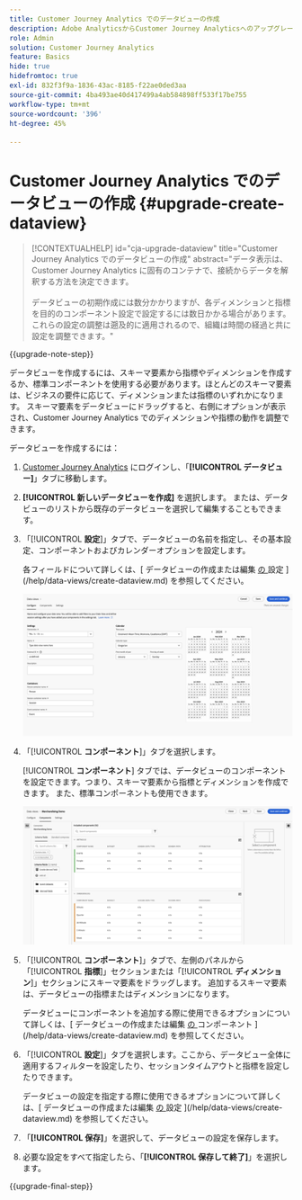 ```yaml
---
title: Customer Journey Analytics でのデータビューの作成
description: Adobe AnalyticsからCustomer Journey Analyticsへのアップグレード時に推奨されるパスについて説明します
role: Admin
solution: Customer Journey Analytics
feature: Basics
hide: true
hidefromtoc: true
exl-id: 832f3f9a-1836-43ac-8185-f22ae0ded3aa
source-git-commit: 4ba493ae40d417499a4ab584898ff533f17be755
workflow-type: tm+mt
source-wordcount: '396'
ht-degree: 45%

---
```


# Customer Journey Analytics でのデータビューの作成 {#upgrade-create-dataview}

<!-- markdownlint-disable MD034 -->

>[!CONTEXTUALHELP]
>id="cja-upgrade-dataview"
>title="Customer Journey Analytics でのデータビューの作成"
>abstract="データ表示は、Customer Journey Analytics に固有のコンテナで、接続からデータを解釈する方法を決定できます。<br><br>データビューの初期作成には数分かかりますが、各ディメンションと指標を目的のコンポーネント設定で設定するには数日かかる場合があります。 これらの設定の調整は遡及的に適用されるので、組織は時間の経過と共に設定を調整できます。"

<!-- markdownlint-enable MD034 -->

{{upgrade-note-step}}

<!-- Should we single source this instead of duplicate it? The following steps were copied from: /help/data-views/create-dataview.md -->

データビューを作成するには、スキーマ要素から指標やディメンションを作成するか、標準コンポーネントを使用する必要があります。ほとんどのスキーマ要素は、ビジネスの要件に応じて、ディメンションまたは指標のいずれかになります。 スキーマ要素をデータビューにドラッグすると、右側にオプションが表示され、Customer Journey Analytics でのディメンションや指標の動作を調整できます。

データビューを作成するには：

1. [Customer Journey Analytics](https://analytics.adobe.com) にログインし、「**[!UICONTROL データビュー]**」タブに移動します。

1. **[!UICONTROL 新しいデータビューを作成]** を選択します。 または、データビューのリストから既存のデータビューを選択して編集することもできます。

1. 「[!UICONTROL **設定**]」タブで、データビューの名前を指定し、その基本設定、コンポーネントおよびカレンダーオプションを設定します。

   各フィールドについて詳しくは、[ データビューの作成または編集 [ の ](/help/data-views/create-dataview.md#configure) 設定 ](/help/data-views/create-dataview.md) を参照してください。

   ![データビューの設定](assets/dataview-configure.png)

1. 「[!UICONTROL **コンポーネント**]」タブを選択します。

   [!UICONTROL **コンポーネント**] タブでは、データビューのコンポーネントを設定できます。つまり、スキーマ要素から指標とディメンションを作成できます。 また、標準コンポーネントも使用できます。

   ![「コンポーネント」タブ](assets/dataview-components.png)

1. 「[!UICONTROL **コンポーネント**]」タブで、左側のパネルから「[!UICONTROL **指標**]」セクションまたは「[!UICONTROL **ディメンション**]」セクションにスキーマ要素をドラッグします。 追加するスキーマ要素は、データビューの指標またはディメンションになります。

   データビューにコンポーネントを追加する際に使用できるオプションについて詳しくは、[ データビューの作成または編集 [ の ](/help/data-views/create-dataview.md#components) コンポーネント ](/help/data-views/create-dataview.md) を参照してください。

1. 「[!UICONTROL **設定**]」タブを選択します。ここから、データビュー全体に適用するフィルターを設定したり、セッションタイムアウトと指標を設定したりできます。

   データビューの設定を指定する際に使用できるオプションについて詳しくは、[ データビューの作成または編集 [ の ](/help/data-views/create-dataview.md#settings) 設定 ](/help/data-views/create-dataview.md) を参照してください。

1. 「**[!UICONTROL 保存]**」を選択して、データビューの設定を保存します。

1. 必要な設定をすべて指定したら、「**[!UICONTROL 保存して終了]**」を選択します。

{{upgrade-final-step}}
